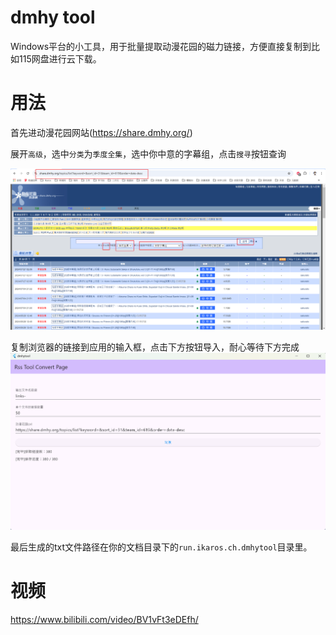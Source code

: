 # dmhy tool

Windows平台的小工具，用于批量提取动漫花园的磁力链接，方便直接复制到比如115网盘进行云下载。

# 用法

首先进动漫花园网站(https://share.dmhy.org/)

展开`高级`，选中`分类`为`季度全集`，选中你中意的字幕组，点击`搜寻`按钮查询

![Snipaste_2024-09-18_08-57-06.png](assets/Snipaste_2024-09-18_08-57-06.png)

复制浏览器的链接到应用的输入框，点击下方按钮导入，耐心等待下方完成
![Snipaste_2024-09-18_09-04-17.png](assets/Snipaste_2024-09-18_09-04-17.png)

最后生成的txt文件路径在你的文档目录下的`run.ikaros.ch.dmhytool`目录里。

# 视频

<https://www.bilibili.com/video/BV1vFt3eDEfh/>

